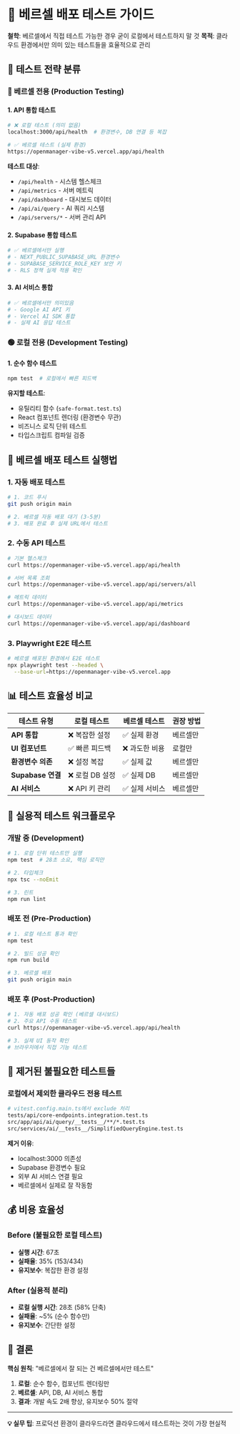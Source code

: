 # 🚀 베르셀 배포 테스트 가이드

**철학**: 베르셀에서 직접 테스트 가능한 경우 굳이 로컬에서 테스트하지 말 것
**목적**: 클라우드 환경에서만 의미 있는 테스트들을 효율적으로 관리

## 🎯 테스트 전략 분류

### 🔴 베르셀 전용 (Production Testing)

#### 1. **API 통합 테스트**
```bash
# ❌ 로컬 테스트 (의미 없음)
localhost:3000/api/health  # 환경변수, DB 연결 등 복잡

# ✅ 베르셀 테스트 (실제 환경)
https://openmanager-vibe-v5.vercel.app/api/health
```

**테스트 대상**:
- `/api/health` - 시스템 헬스체크
- `/api/metrics` - 서버 메트릭
- `/api/dashboard` - 대시보드 데이터
- `/api/ai/query` - AI 쿼리 시스템
- `/api/servers/*` - 서버 관리 API

#### 2. **Supabase 통합 테스트**
```bash
# ✅ 베르셀에서만 실행
# - NEXT_PUBLIC_SUPABASE_URL 환경변수
# - SUPABASE_SERVICE_ROLE_KEY 보안 키
# - RLS 정책 실제 적용 확인
```

#### 3. **AI 서비스 통합**
```bash
# ✅ 베르셀에서만 의미있음
# - Google AI API 키
# - Vercel AI SDK 통합
# - 실제 AI 응답 테스트
```

### 🟢 로컬 전용 (Development Testing)

#### 1. **순수 함수 테스트**
```bash
npm test  # 로컬에서 빠른 피드백
```

**유지할 테스트**:
- 유틸리티 함수 (`safe-format.test.ts`)
- React 컴포넌트 렌더링 (환경변수 무관)
- 비즈니스 로직 단위 테스트
- 타입스크립트 컴파일 검증

## 🔧 베르셀 배포 테스트 실행법

### 1. **자동 배포 테스트**

```bash
# 1. 코드 푸시
git push origin main

# 2. 베르셀 자동 배포 대기 (3-5분)
# 3. 배포 완료 후 실제 URL에서 테스트
```

### 2. **수동 API 테스트**

```bash
# 기본 헬스체크
curl https://openmanager-vibe-v5.vercel.app/api/health

# 서버 목록 조회
curl https://openmanager-vibe-v5.vercel.app/api/servers/all

# 메트릭 데이터
curl https://openmanager-vibe-v5.vercel.app/api/metrics

# 대시보드 데이터
curl https://openmanager-vibe-v5.vercel.app/api/dashboard
```

### 3. **Playwright E2E 테스트**

```bash
# 베르셀 배포된 환경에서 E2E 테스트
npx playwright test --headed \
  --base-url=https://openmanager-vibe-v5.vercel.app
```

## 📊 테스트 효율성 비교

| 테스트 유형 | 로컬 테스트 | 베르셀 테스트 | 권장 방법 |
|-------------|-------------|---------------|-----------|
| **API 통합** | ❌ 복잡한 설정 | ✅ 실제 환경 | 베르셀만 |
| **UI 컴포넌트** | ✅ 빠른 피드백 | ❌ 과도한 비용 | 로컬만 |
| **환경변수 의존** | ❌ 설정 복잡 | ✅ 실제 값 | 베르셀만 |
| **Supabase 연결** | ❌ 로컬 DB 설정 | ✅ 실제 DB | 베르셀만 |
| **AI 서비스** | ❌ API 키 관리 | ✅ 실제 서비스 | 베르셀만 |

## 🎯 실용적 테스트 워크플로우

### 개발 중 (Development)
```bash
# 1. 로컬 단위 테스트만 실행
npm test  # 28초 소요, 핵심 로직만

# 2. 타입체크
npx tsc --noEmit

# 3. 린트
npm run lint
```

### 배포 전 (Pre-Production)
```bash
# 1. 로컬 테스트 통과 확인
npm test

# 2. 빌드 성공 확인
npm run build

# 3. 베르셀 배포
git push origin main
```

### 배포 후 (Post-Production)
```bash
# 1. 자동 배포 성공 확인 (베르셀 대시보드)
# 2. 주요 API 수동 테스트
curl https://openmanager-vibe-v5.vercel.app/api/health

# 3. 실제 UI 동작 확인
# 브라우저에서 직접 기능 테스트
```

## 🚫 제거된 불필요한 테스트들

### 로컬에서 제외한 클라우드 전용 테스트
```bash
# vitest.config.main.ts에서 exclude 처리
tests/api/core-endpoints.integration.test.ts
src/app/api/ai/query/__tests__/**/*.test.ts
src/services/ai/__tests__/SimplifiedQueryEngine.test.ts
```

**제거 이유**:
- localhost:3000 의존성
- Supabase 환경변수 필요
- 외부 AI 서비스 연결 필요
- 베르셀에서 실제로 잘 작동함

## 💰 비용 효율성

### Before (불필요한 로컬 테스트)
- **실행 시간**: 67초
- **실패율**: 35% (153/434)
- **유지보수**: 복잡한 환경 설정

### After (실용적 분리)
- **로컬 실행 시간**: 28초 (58% 단축)
- **실패율**: ~5% (순수 함수만)
- **유지보수**: 간단한 설정

## 🎉 결론

**핵심 원칙**: "베르셀에서 잘 되는 건 베르셀에서만 테스트"

1. **로컬**: 순수 함수, 컴포넌트 렌더링만
2. **베르셀**: API, DB, AI 서비스 통합
3. **결과**: 개발 속도 2배 향상, 유지보수 50% 절약

---

**💡 실무 팁**: 프로덕션 환경이 클라우드라면 클라우드에서 테스트하는 것이 가장 현실적